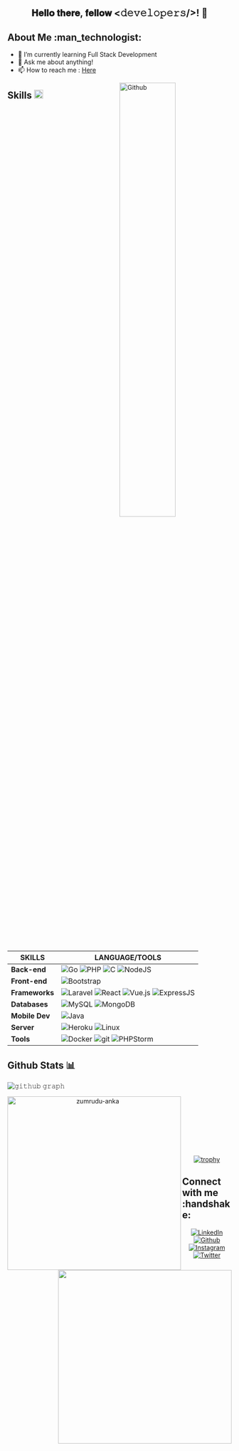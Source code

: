 <div align="center">
<h2> 𝐇𝐞𝐥𝐥𝐨 𝐭𝐡𝐞𝐫𝐞, 𝐟𝐞𝐥𝐥𝐨𝐰 <𝚍𝚎𝚟𝚎𝚕𝚘𝚙𝚎𝚛𝚜/>! 👋</h2>
</div>

<h2> About Me :man_technologist:</h2>

- 🌱 I’m currently learning Full Stack Development
- 💬 Ask me about anything!
- 📫 How to reach me : <a href="https://www.linkedin.com/in/maulidandev/" target="_blank">Here</a>

<img width="50%" align="right" alt="Github" src="https://raw.githubusercontent.com/maulidandev/maulidandev/main/Night-Coding.gif" />

<h2> Skills <img src = "https://media2.giphy.com/media/QssGEmpkyEOhBCb7e1/giphy.gif?cid=ecf05e47a0n3gi1bfqntqmob8g9aid1oyj2wr3ds3mg700bl&rid=giphy.gif" width = 20px> </h2>

| SKILLS  | LANGUAGE/TOOLS |
| ------------- | ------------- |
|**Back-end** | <img alt="Go" src="https://img.shields.io/badge/go-%2300ADD8?style=flat-square&logo=go&logoColor=white"/> <img alt="PHP" src="https://img.shields.io/badge/php-%23777BB4?style=flat-square&logo=php&logoColor=white"/> <img alt="C" src="https://img.shields.io/badge/c-%2300599C?style=flat-square&logo=c&logoColor=white"/> <img alt="NodeJS" src="https://img.shields.io/badge/node.js-6DA55F?style=flat-square&logo=node.js&logoColor=white" />  |
|**Front-end**| <img alt="Bootstrap" src="https://img.shields.io/badge/bootstrap-%23563D7C?style=flat-square&logo=bootstrap&logoColor=white"/> |
|**Frameworks**| <img alt="Laravel" src="https://img.shields.io/badge/laravel-%23FF2D20?style=flat-square&logo=laravel&logoColor=white" /> <img alt="React" src="https://img.shields.io/badge/-React-45b8d8?style=flat-square&logo=react&logoColor=white" /> <img alt="Vue.js" src="https://img.shields.io/badge/vuejs-%2335495e?style=flat-square&logo=vue.js&logoColor=white&logoColor=%234FC08D" /> <img alt="ExpressJS" src="https://img.shields.io/badge/express.js-%23404d59?style=flat-square&logo=express&logoColor=white" /> |
|**Databases**| <img alt="MySQL" src="https://img.shields.io/badge/mysql-%2300f?style=flat-square&logo=mysql&logoColor=white&color=black" /> <img alt="MongoDB" src="https://img.shields.io/badge/MongoDB-%234ea94b?style=flat-square&logo=mongodb&logoColor=white" /> |
|**Mobile Dev**| <img alt="Java" src="https://img.shields.io/badge/java-%23ED8B00?style=flat-square&logo=java&logoColor=white" /> |
|**Server**| <img alt="Heroku" src="https://img.shields.io/badge/-Heroku-430098?style=flat-square&logo=heroku&logoColor=white" /> <img alt="Linux" src="https://img.shields.io/badge/Ubuntu-E95420?style=flat-square&logo=ubuntu&logoColor=white" /> |
|**Tools**| <img alt="Docker" src="https://img.shields.io/badge/-Docker-46a2f1?style=flat-square&logo=docker&logoColor=white" /> <img alt="git" src="https://img.shields.io/badge/-Git-F05032?style=flat-square&logo=git&logoColor=white" /> <img alt="PHPStorm" src="https://img.shields.io/badge/phpstorm-143?style=flat-square&logo=phpstorm&logoColor=black&color=black&labelColor=darkorchid" /> |

<h2>Github Stats 📊 </h2>

![𝚐𝚒𝚝𝚑𝚞𝚋 𝚐𝚛𝚊𝚙𝚑](https://activity-graph.herokuapp.com/graph?username=maulidandev&theme=react-dark&hide_border=true&area=true)
<div align="center">
    <a href="https://github.com/denvercoder1/github-readme-streak-stats" title="Go to Source">
      <img align="left" width=390 src="https://github-readme-streak-stats.herokuapp.com/?user=maulidandev&theme=react&border=61dafb&hide_border=true" alt="zumrudu-anka" />
    </a>
    <a href="https://github.com/anuraghazra/github-readme-stats" title="Go to Source">
      <img align="right" width=390 src="https://github-readme-stats.vercel.app/api?username=maulidandev&show_icons=true&theme=react&border_color=61dafb&hide_border=true" />
    </a>
    <br/><br/><br/><br/><br/><br/><br/>
    
[![trophy](https://github-profile-trophy.vercel.app/?username=maulidandev&theme=algolia&title=MultiLanguage,Repositories,Commit,Follower,Issues&no-bg=true)](https://github.com/ryo-ma/github-profile-trophy)
    
</div>
    
<h2> Connect with me :handshake: </h2>
<div align="center">
  <a href="https://www.linkedin.com/in/maulidandev/" target="_blank">
    <img src="https://img.shields.io/badge/LinkedIn-%230077B5.svg?&style=flat-square&logo=linkedin&logoColor=white" alt="LinkedIn">
  </a>
  <a href="https://www.linkedin.com/in/maulidandev/" target="_blank">
    <img src="https://img.shields.io/badge/Github-%fedcba.svg?&style=flat-square&logo=github&logoColor=white&color=black" alt="Github">
  </a>
  <a href="https://www.instagram.com/maulidannashuha/" target="_blank">
    <img src="https://img.shields.io/badge/Instagram-%23E4405F.svg?&style=flat-square&logo=instagram&logoColor=white" alt="Instagram">
  </a>
  <a href="https://twitter.com/maulidandev" target="_blank">
    <img src="https://img.shields.io/badge/Twitter-%231DA1F2.svg?&style=flat-square&logo=twitter&logoColor=white" alt="Twitter">
  </a>
 </div>
<!--<a href="https://dev.to/ABSphreak" target="_blank">
<img src="https://img.shields.io/badge/DEV-%230A0A0A.svg?&style=flat-square&logo=DEV.to&logoColor=white" alt="DEV.to">
</a>
<a href="https://open.spotify.com/user/0170agi99s5hh187g7mtz245b" target="_blank">
<img src="https://img.shields.io/badge/Spotify-%231ED760.svg?&style=flat-square&logo=spotify&logoColor=white" alt="Spotify">
</a>
![Google Cloud](https://img.shields.io/badge/GoogleCloud-%234285F4.svg?style=for-the-badge&logo=google-cloud&logoColor=white)
![DigitalOcean](https://img.shields.io/badge/DigitalOcean-%230167ff.svg?style=for-the-badge&logo=digitalOcean&logoColor=white)
![AWS](https://img.shields.io/badge/AWS-%23FF9900.svg?style=for-the-badge&logo=amazon-aws&logoColor=white)
-->
  
<!--
**maulidandev/maulidandev** is a ✨ _special_ ✨ repository because its `README.md` (this file) appears on your GitHub profile.

Here are some ideas to get you started:

- 🔭 I’m currently working on ...
- 🌱 I’m currently learning ...
- 👯 I’m looking to collaborate on ...
- 🤔 I’m looking for help with ...
- 💬 Ask me about ...
- 📫 How to reach me: ...
- 😄 Pronouns: ...
- ⚡ Fun fact: ...
  -->
